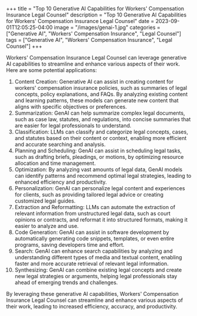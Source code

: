 +++
title = "Top 10 Generative AI Capabilities for Workers' Compensation Insurance Legal Counsel"
description = "Top 10 Generative AI Capabilities for Workers' Compensation Insurance Legal Counsel"
date = 2023-09-01T12:05:25-04:00
image = "/images/genai-1.jpg"
categories = ["Generative AI", "Workers' Compensation Insurance", "Legal Counsel"]
tags = ["Generative AI", "Workers' Compensation Insurance", "Legal Counsel"]
+++

Workers' Compensation Insurance Legal Counsel can leverage generative AI capabilities to streamline and enhance various aspects of their work. Here are some potential applications:

1. Content Creation: Generative AI can assist in creating content for workers' compensation insurance policies, such as summaries of legal concepts, policy explanations, and FAQs. By analyzing existing content and learning patterns, these models can generate new content that aligns with specific objectives or preferences.
2. Summarization: GenAI can help summarize complex legal documents, such as case law, statutes, and regulations, into concise summaries that are easier for legal professionals to understand.
3. Classification: LLMs can classify and categorize legal concepts, cases, and statutes based on their content or context, enabling more efficient and accurate searching and analysis.
4. Planning and Scheduling: GenAI can assist in scheduling legal tasks, such as drafting briefs, pleadings, or motions, by optimizing resource allocation and time management.
5. Optimization: By analyzing vast amounts of legal data, GenAI models can identify patterns and recommend optimal legal strategies, leading to enhanced efficiency and productivity.
6. Personalization: GenAI can personalize legal content and experiences for clients, such as providing tailored legal advice or creating customized legal guides.
7. Extraction and Reformatting: LLMs can automate the extraction of relevant information from unstructured legal data, such as court opinions or contracts, and reformat it into structured formats, making it easier to analyze and use.
8. Code Generation: GenAI can assist in software development by automatically generating code snippets, templates, or even entire programs, saving developers time and effort.
9. Search: GenAI can enhance search capabilities by analyzing and understanding different types of media and textual content, enabling faster and more accurate retrieval of relevant legal information.
10. Synthesizing: GenAI can combine existing legal concepts and create new legal strategies or arguments, helping legal professionals stay ahead of emerging trends and challenges.

By leveraging these generative AI capabilities, Workers' Compensation Insurance Legal Counsel can streamline and enhance various aspects of their work, leading to increased efficiency, accuracy, and productivity.
